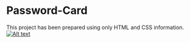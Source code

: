 # Password-Card
This project has been prepared using only HTML and CSS information.
[![![Alt text](image.png)](image.png)](url)
<br>
